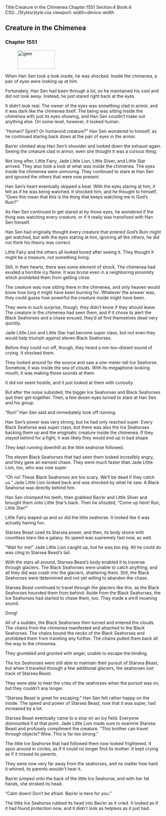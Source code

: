 Title:Creature in the Chimenea 
Chapter:1551 
Section:4 
Book:4 
CSS:../Styles/style.css 
viewport: width=device-width
  
## Creature in the Chimenea
### Chapter 1551
  
<figure>
	<img src="../Images/gem.gif" alt="gem" id="gem" width="120" height="60" />
</figure>
  

  
When Han Sen took a look inside, he was shocked. Inside the chimenea, a pair of eyes were looking up at him.

Fortunately, Han Sen had been through a lot, so he maintained his cool and did not look away. Instead, he just stared right back at the eyes.

It didn’t look real. The owner of the eyes was something clad in armor, and it was dark like the chimenea itself. The being was sitting inside the chimenea with just its eyes showing, and Han Sen couldn’t make out anything else. On some level, however, it looked human.

“Human? Spirit? Or humanoid creature?” Han Sen wondered to himself, as he continued staring back down at the pair of eyes in the armor.

Bao’er climbed atop Han Sen’s shoulder and looked down the exhaust again. Seeing the creature clad in armor, even she thought it was a curious thing.

Not long after, Little Fairy, Jade Little Lion, Little Silver, and Little Star arrived. They also took a look at what was inside the chimenea. The eyes inside the chimenea were unmoving. They continued to stare at Han Sen and ignored the others that were now present.

Han Sen’s heart eventually skipped a beat. With the eyes staring at him, it felt as if he was being watched. It shocked him, and he thought to himself, “Does this mean that this is the thing that keeps watching me in God’s Ruin?”

As Han Sen continued to get stared at by those eyes, he wondered if the thing was watching every creature, or if it really was transfixed with Han Sen himself.

Han Sen had originally thought every creature that entered God’s Ruin might get watched, but with the eyes staring at him, ignoring all the others, he did not think his theory was correct.

Little Fairy and the others all looked bored after seeing it. They thought it might be a treasure, not something living.

Still, in their hearts, there was some element of shock. The chimenea had exuded a horrible icy flame. It was brutal even in a neighboring proximity which prohibited them from getting close.

The creature was now sitting there in the chimenea, and only heaven would know how long it might have been burning for. Whatever the answer was, they could guess how powerful the creature inside might have been.

They were in such surprise, though, they didn’t know if they should leave. The creature in the chimenea had seen them, and if it chose to alert the Black Seahorses and a chase ensued, they’d all find themselves dead very quickly.

Jade Little Lion and Little Star had become super class, but not even they would help triumph against eleven Black Seahorses.

Before they could run off, though, they heard a not-too-distant sound of crying. It shocked them.

They looked around for the source and saw a one-meter-tall Ice Seahorse. Somehow, it was inside the sea of clouds. With its megaphone-looking mouth, it was making those sounds at them.

It did not seem hostile, and it just looked at them with curiosity.

But after the noise subsided, the bigger Ice Seahorses and Black Seahorses quit their get-together. Then, a few dozen eyes turned to stare at Han Sen and his group.

“Run!” Han Sen said and immediately took off running.

Han Sen’s power was very strong, but he had only reached super. Every Black Seahorse was super class, but there was also the Ice Seahorses backing them up and the enigmatic creature inside the chimenea. If they stayed behind for a fight, it was likely they would end up in bad shape.

They kept running downhill as the little seahorse followed.

The eleven Black Seahorses that had seen them looked incredibly angry, and they gave an earnest chase. They were much faster than Jade Little Lion, too, who was now super.

“Oh no! These Black Seahorses are too scary. We’ll be dead if they catch us.” Jade Little Lion looked back and was shocked by what he saw. A Black Seahorse was directly behind him.

Han Sen chomped his teeth, then grabbed Bao’er and Little Silver and brought them onto Little Star’s back. Then he shouted, “Come up here! Run, Little Star!”

Little Fairy leaped up and so did the little seahorse. It looked like it was actually having fun.

Starsea Beast used its Starsea power, and then, its body shone with countless stars like a galaxy. Its speed was supremely fast now, as well.

“Wait for me!” Jade Little Lion caught up, but he was too big. All he could do was cling to Starsea Beast’s tail.

With the stars all around, Starsea Beast’s body enabled it to traverse through glaciers. The Black Seahorses were unable to catch anything, and all they did was crash into the glaciers, shattering them. Still, the Black Seahorses were determined and not yet willing to abandon the chase.

Starsea Beast continued to travel through the glaciers like this, as the Black Seahorses hounded them from behind. Aside from the Black Seahorses, the Ice Seahorses had started to chase them, too. They made a shrill moaning sound.

Dong!

All of a sudden, the Black Seahorses then turned and entered the clouds. The chains from the chimenea manifested and attached to the Black Seahorses. The chains bound the necks of the Black Seahorses and prohibited them from traveling any further. The chains pulled them back all the way to the chimenea.

They grumbled and grunted with anger, unable to escape the binding.

The Ice Seahorses were still able to maintain their pursuit of Starsea Beast, but when it traveled through a few additional glaciers, the seahorses lost track of Starsea Beast.

They were able to hear the cries of the seahorses when the pursuit was on, but they couldn’t any longer.

“Starsea Beast is great for escaping.” Han Sen felt rather happy on the inside. The speed and power of Starsea Beast, now that it was super, had increased by a lot.

Starsea Beast eventually came to a stop on an icy field. Everyone dismounted it at that point. Jade Little Lion made sure to examine Starsea Beast and profusely compliment the creature. “This brother can travel through objects? Wow. This is far too strong.”

The little Ice Seahorse that had followed them now looked frightened. It spun around in circles, as if it could no longer find its mother. It kept crying as if it missed its parents.

They were now very far away from the seahorses, and no matter how hard it whined, its parents wouldn’t hear it.

Bao’er jumped onto the back of the little Ice Seahorse, and with her fat hands, she stroked its head.

“Calm down! Don’t be afraid. Bao’er is here for you.”

The little Ice Seahorse rubbed its head into Bao’er as it cried. It looked as if it had found protection now, and it didn’t look as helpless as it just had.